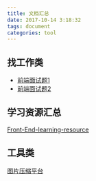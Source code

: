 ```yaml
---
title: 文档汇总
date: 2017-10-14 3:18:32
tags: document
categories: tool
---
```


<div><!-- more--></div>

## 找工作类


* [前端面试题1](https://github.com/zhoushaw/Front-end-Web-Development-Interview-Question)
* [前端面试题2](https://github.com/zhoushaw/FE-interview)


## 学习资源汇总

[Front-End-learning-resource](https://github.com/zhoushaw/Awsome-Front-End-learning-resource)


## 工具类

[图片压缩平台](https://tinyjpg.com/)


